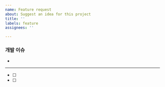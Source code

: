 ```yaml
---
name: Feature request
about: Suggest an idea for this project
title: ''
labels: feature
assignees: ''

---
```


### 개발 이슈
-

-----
- [ ]
- [ ]
